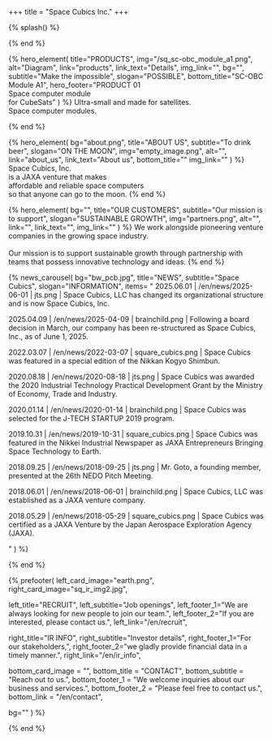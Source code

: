 +++
title = "Space Cubics Inc."
+++

{% splash() %}
<!--display element -->
{% end %}

{% hero_element(
  title="PRODUCTS",
  img="/sq_sc-obc_module_a1.png",
  alt="Diagram",
  link="products",
  link_text="Details",
  img_link="",
  bg="",
  subtitle="Make the impossible",
  slogan="POSSIBLE",
  bottom_title="SC-OBC Module A1",
  hero_footer="PRODUCT 01 <br> Space computer module <br> for CubeSats"
) %}
Ultra-small and made for satellites.
<br>
Space computer modules.

{% end %}

{% hero_element(
  bg="about.png",
  title="ABOUT US",
  subtitle="To drink beer",
  slogan="ON THE MOON",
  img="empty_image.png",
  alt="",
  link="about_us",
  link_text="About us",
  bottom_title=""
  img_link=""
) %}
Space Cubics, Inc.
<br>is a JAXA venture that makes
<br>affordable and reliable space computers
<br>so that anyone can go to the moon.
{% end %}

{% hero_element(
  bg="",
  title="OUR CUSTOMERS",
  subtitle="Our mission is to support",
  slogan="SUSTAINABLE GROWTH",
  img="partners.png",
  alt="",
  link="",
  link_text="",
  img_link=""
) %}
We work alongside pioneering venture companies in the growing space industry.
<br><br>
Our mission is to support sustainable growth through partnership with teams that possess innovative technology and ideas.
{% end %}

{% news_carousel(
  bg="bw_pcb.jpg",
  title="NEWS",
  subtitle="Space Cubics",
  slogan="INFORMATION",
  items=
  "
2025.06.01 | /en/news/2025-06-01 | jts.png | Space Cubics, LLC has changed its organizational structure and is now Space Cubics, Inc. 

2025.04.09 | /en/news/2025-04-09 | brainchild.png | Following a board decision in March, our company has been re-structured as Space Cubics, Inc., as of June 1, 2025.

2022.03.07 | /en/news/2022-03-07 | square_cubics.png | Space Cubics was featured in a special edition of the Nikkan Kogyo Shimbun.

2020.08.18 | /en/news/2020-08-18 | jts.png | Space Cubics was awarded the 2020 Industrial Technology Practical Development Grant by the Ministry of Economy, Trade and Industry.

2020.01.14 | /en/news/2020-01-14 | brainchild.png | Space Cubics was selected for the J-TECH STARTUP 2019 program.

2019.10.31 | /en/news/2019-10-31 | square_cubics.png | Space Cubics was featured in the Nikkei Industrial Newspaper as JAXA Entrepreneurs Bringing Space Technology to Earth.
    
2018.09.25 | /en/news/2018-09-25 | jts.png | Mr. Goto, a founding member, presented at the 26th NEDO Pitch Meeting.  

2018.06.01 | /en/news/2018-06-01 | brainchild.png | Space Cubics, LLC was established as a JAXA venture company.

2018.05.29 | /en/news/2018-05-29 | square_cubics.png | Space Cubics was certified as a JAXA Venture by the Japan Aerospace Exploration Agency (JAXA).

  "
) %}
<!--display element -->
{% end %}

{% prefooter(
  left_card_image="earth.png", 
  right_card_image="sq_ir_img2.jpg",

 left_title="RECRUIT",
  left_subtitle="Job openings",
  left_footer_1="We are always looking for new people to join our team.",
  left_footer_2="If you are interested, please contact us.",
  left_link="/en/recruit",

  right_title="IR INFO",
  right_subtitle="Investor details",
  right_footer_1="For our stakeholders,",
  right_footer_2="we gladly provide financial data in a timely manner.",
  right_link="/en/ir_info",

  bottom_card_image = "<!--display element -->",
  bottom_title = "CONTACT",
  bottom_subtitle = "Reach out to us.",
  bottom_footer_1 = "We welcome inquiries about our business and services.",
  bottom_footer_2 = "Please feel free to contact us.",
  bottom_link = "/en/contact", 

  bg=""
) %}
<!--display element -->
{% end %}

